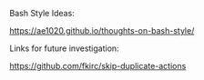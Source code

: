 Bash Style Ideas:

https://ae1020.github.io/thoughts-on-bash-style/

Links for future investigation:

https://github.com/fkirc/skip-duplicate-actions
